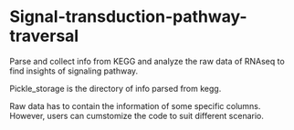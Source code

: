 # Signal-transduction-pathway-traversal
Parse and collect info from KEGG and analyze the raw data of RNAseq to find insights of signaling pathway.

Pickle_storage is the directory of info parsed from kegg.

Raw data has to contain the information of some specific columns. However, users can cumstomize the code to suit different scenario.

